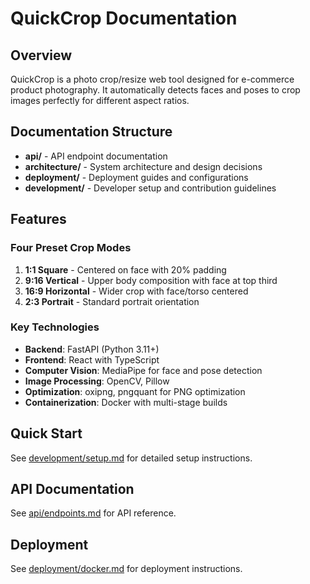 # QuickCrop Documentation

## Overview
QuickCrop is a photo crop/resize web tool designed for e-commerce product photography. It automatically detects faces and poses to crop images perfectly for different aspect ratios.

## Documentation Structure

- **api/** - API endpoint documentation
- **architecture/** - System architecture and design decisions
- **deployment/** - Deployment guides and configurations
- **development/** - Developer setup and contribution guidelines

## Features

### Four Preset Crop Modes
1. **1:1 Square** - Centered on face with 20% padding
2. **9:16 Vertical** - Upper body composition with face at top third
3. **16:9 Horizontal** - Wider crop with face/torso centered
4. **2:3 Portrait** - Standard portrait orientation

### Key Technologies
- **Backend**: FastAPI (Python 3.11+)
- **Frontend**: React with TypeScript
- **Computer Vision**: MediaPipe for face and pose detection
- **Image Processing**: OpenCV, Pillow
- **Optimization**: oxipng, pngquant for PNG optimization
- **Containerization**: Docker with multi-stage builds

## Quick Start

See [development/setup.md](development/setup.md) for detailed setup instructions.

## API Documentation

See [api/endpoints.md](api/endpoints.md) for API reference.

## Deployment

See [deployment/docker.md](deployment/docker.md) for deployment instructions.